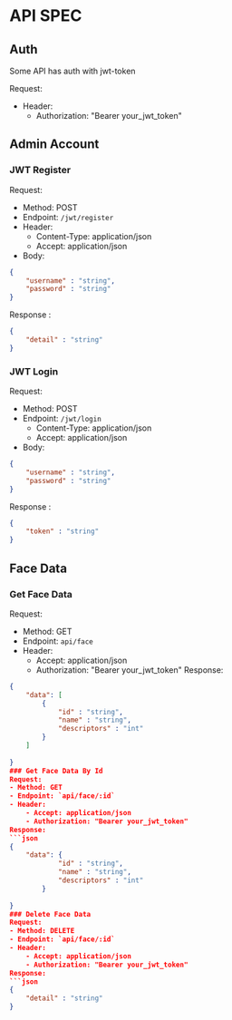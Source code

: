 # API SPEC

## Auth
Some API has auth with jwt-token 

Request:
- Header:
    - Authorization: "Bearer your_jwt_token"

## Admin Account
### JWT Register
Request:
- Method: POST
- Endpoint: `/jwt/register`
- Header:
    - Content-Type: application/json
    - Accept: application/json
- Body:
```json 
{
    "username" : "string",
    "password" : "string"
}
```

Response :

```json 
{
    "detail" : "string"
}
```

### JWT Login
Request:
- Method: POST
- Endpoint: `/jwt/login`
    - Content-Type: application/json
    - Accept: application/json
- Body:
```json 
{
    "username" : "string",
    "password" : "string"
}
```

Response :
```json 
{
    "token" : "string"
}
```

## Face Data
### Get Face Data
Request: 
- Method: GET
- Endpoint: `api/face`
- Header: 
    - Accept: application/json
    - Authorization: "Bearer your_jwt_token"
Response:
```json
{
    "data": [
        {
            "id" : "string",
            "name" : "string",
            "descriptors" : "int"
        }
    ]
    
}
### Get Face Data By Id
Request: 
- Method: GET
- Endpoint: `api/face/:id`
- Header: 
    - Accept: application/json
    - Authorization: "Bearer your_jwt_token"
Response:
```json
{
    "data": {
            "id" : "string",
            "name" : "string",
            "descriptors" : "int"
        }
    
}
### Delete Face Data
Request: 
- Method: DELETE
- Endpoint: `api/face/:id`
- Header: 
    - Accept: application/json
    - Authorization: "Bearer your_jwt_token"
Response:
```json
{
    "detail" : "string"
}
```